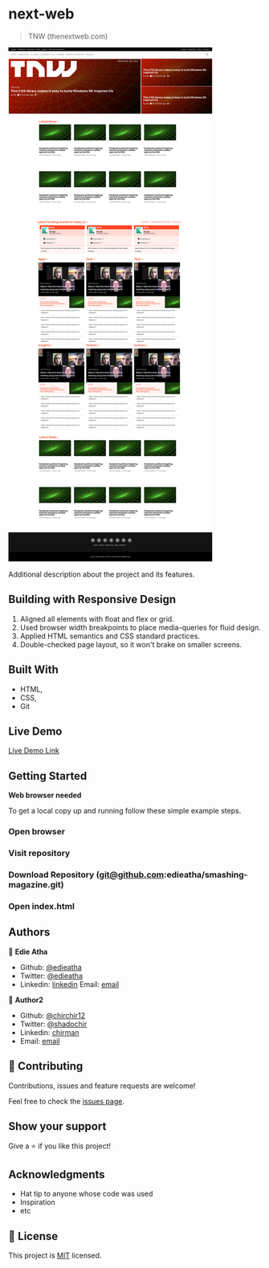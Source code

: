 # next-web

> TNW (thenextweb.com)

![screenshot](./screenshot.jpg)

Additional description about the project and its features.

## Building with Responsive Design

1. Aligned all elements with float and flex or grid.
2. Used browser width breakpoints to place media-queries for fluid design.
3. Applied HTML semantics and CSS standard practices.
4. Double-checked page layout, so it won't brake on smaller screens.

## Built With

- HTML,
- CSS,
- Git

## Live Demo

[Live Demo Link](https://rawcdn.githack.com/chirchir12/next-web/b48ed3ac9cca13112c556ebb307de555d0c618e4/index.html)

## Getting Started

**Web browser needed**

To get a local copy up and running follow these simple example steps.

### Open browser

### Visit repository

### Download Repository (git@github.com:edieatha/smashing-magazine.git)

### Open index.html

## Authors

👤 **Edie Atha**

- Github: [@edieatha](https://github.com/edieatha)
- Twitter: [@edieatha](https://twitter.com/edieatha)
- Linkedin: [linkedin](https://www.linkedin.com/in/edieatha/)
 Email: [email](edieatha@gmail.com)

👤 **Author2**

- Github: [@chirchir12](https://github.com/chirchir12)
- Twitter: [@shadochir](https://twitter.com/shadochir)
- Linkedin: [chirman](https://www.linkedin.com/in/chirma/)
- Email: [email](chirchir7370@gmail.com)

## 🤝 Contributing

Contributions, issues and feature requests are welcome!

Feel free to check the [issues page](https://github.com/chirchir12/next-web/issues).

## Show your support

Give a ⭐️ if you like this project!

## Acknowledgments

- Hat tip to anyone whose code was used
- Inspiration
- etc

## 📝 License

This project is [MIT](lic.url) licensed.
